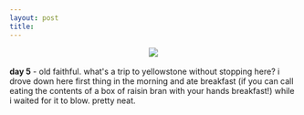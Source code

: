 ```yaml
---
layout: post
title: 
---
```


<center>
<a href="images/21.jpg"><img src="images/21.jpg"/></a>

</center>
<br/>
<b>day 5</b> - old faithful. what's a trip to yellowstone without stopping here? i drove down here first thing in the morning and ate breakfast (if you can call eating the contents of a box of raisin bran with your hands breakfast!) while i waited for it to blow. pretty neat.
